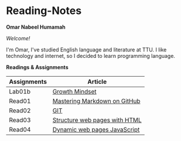 # Reading-Notes
**Omar Nabeel Humamah** 

  *Welcome!*

I'm Omar, I've studied English language and literature at TTU. I like technology and internet, so I decided to learn programming language.

**Readings & Assignments**

| Assignments      | Article |
| ----------- | ----------- |
| Lab01b      | [ Growth Mindset](https://omarhumamah.github.io/reading-note/Growth)       |
| Read01   | [Mastering Markdown on GitHub](https://omarhumamah.github.io/reading-note/Reflection%20and%20Discussion)        |
| Read02  |[GIT](https://omarhumamah.github.io/reading-note/RevisionsandtheCloud) |
| Read03  | [Structure web pages with HTML](https://omarhumamah.github.io/reading-note/read03)  |
| Read04  | [Dynamic web pages JavaScript](Read04.md)  |